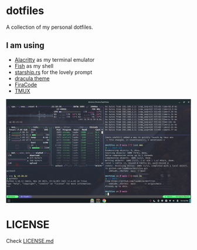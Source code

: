 # dotfiles

A collection of my personal dotfiles.

## I am using

- [Alacritty](https://alacritty.org/) as my terminal emulator
- [Fish](https://fishshell.com/) as my shell
- [starship.rs](https://starship.rs/) for the lovely prompt
- [dracula theme](https://draculatheme.com/)
- [FiraCode](https://github.com/tonsky/FiraCode)
- [TMUX](https://github.com/tmux/tmux)

![](/devenv.png)

# LICENSE

Check [LICENSE.md](/LICENSE.md)
